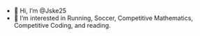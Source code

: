 - 👋 Hi, I’m @Jske25
- 👀 I’m interested in Running, Soccer, Competitive Mathematics, Competitive Coding, and reading. 

<!---
Jske25/Jske25 is a ✨ special ✨ repository because its `README.md` (this file) appears on your GitHub profile.
You can click the Preview link to take a look at your changes.
--->
